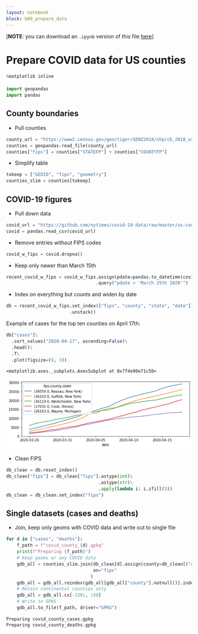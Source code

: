 ```yaml
---
layout: notebook
block: b09_prepare_data
---
```


[**NOTE**: you can download an `.ipynb` version of this file [here]({{site.baseurl}}/labs/lab_09_prepare_data.ipynb)]
# Prepare COVID data for US counties


```python
%matplotlib inline

import geopandas
import pandas
```

## County boundaries

- Pull counties


```python
county_url = "https://www2.census.gov/geo/tiger/GENZ2018/shp/cb_2018_us_county_5m.zip"
counties = geopandas.read_file(county_url)
counties["fips"] = counties["STATEFP"] + counties["COUNTYFP"]
```

- Simplify table


```python
tokeep = ["GEOID", "fips", "geometry"]
counties_slim = counties[tokeep]
```

## COVID-19 figures

- Pull down data


```python
covid_url = "https://github.com/nytimes/covid-19-data/raw/master/us-counties.csv"
covid = pandas.read_csv(covid_url)
```

- Remove entries without FIPS codes


```python
covid_w_fips = covid.dropna()
```

- Keep only newer than March 15th


```python
recent_covid_w_fips = covid_w_fips.assign(pdate=pandas.to_datetime(covid_w_fips["date"]))\
                                  .query("pdate > 'March 25th 2020'")
```

- Index on everything but counts and widen by date


```python
db = recent_covid_w_fips.set_index(["fips", "county", "state", "date"])\
                        .unstack()
```

Example of cases for the top ten counties on April 17th:


```python
db["cases"]\
  .sort_values("2020-04-17", ascending=False)\
  .head()\
  .T\
  .plot(figsize=(9, 3))
```




    <matplotlib.axes._subplots.AxesSubplot at 0x7f4e90e71c50>




![png](lab_09_prepare_data_files/lab_09_prepare_data_17_1.png)


- Clean FIPS


```python
db_clean = db.reset_index()
db_clean["fips"] = db_clean["fips"].astype(int)\
                                   .astype(str)\
                                   .apply(lambda i: i.zfill(5))
db_clean = db_clean.set_index("fips") 
```

## Single datasets (cases and deaths)

- Join, keep only geoms with COVID data and write out to single file


```python
for d in ["cases", "deaths"]:
    f_path = f"covid_county_{d}.gpkg"
    print(f"Preparing {f_path}")
    # Keep geoms w/ any COVID data
    gdb_all = counties_slim.join(db_clean[d].assign(county=db_clean[("county", "")]), 
                                 on="fips"
                                )
    gdb_all = gdb_all.reindex(gdb_all[gdb_all["county"].notnull()].index)
    # Retain continental counties only
    gdb_all = gdb_all.cx[-130:, :50]
    # Write to GPKG
    gdb_all.to_file(f_path, driver="GPKG")
```

    Preparing covid_county_cases.gpkg
    Preparing covid_county_deaths.gpkg

